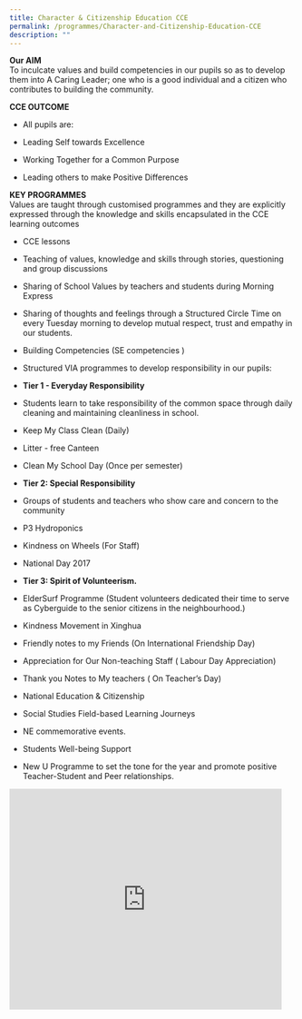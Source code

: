 ```yaml
---
title: Character & Citizenship Education CCE
permalink: /programmes/Character-and-Citizenship-Education-CCE
description: ""
---
```

**Our AIM**  
To inculcate values and build competencies in our pupils so as to develop them into A Caring Leader; one who is a good individual and a citizen who contributes to building the community.  
  
**CCE OUTCOME**  

*   All pupils are:  
    

*   Leading Self towards Excellence
*   Working Together for a Common Purpose
*   Leading others to make Positive Differences

  
**KEY PROGRAMMES**  
Values are taught through customised programmes and they are explicitly expressed through the knowledge and skills encapsulated in the CCE learning outcomes  
  

*   CCE lessons  
    

*   Teaching of values, knowledge and skills through stories, questioning and group discussions
*   Sharing of School Values by teachers and students during Morning Express
*   Sharing of thoughts and feelings through a Structured Circle Time on every Tuesday morning to develop mutual respect, trust and empathy in our students.

  

*   Building Competencies (SE competencies )  
    

*   Structured VIA programmes to develop responsibility in our pupils:

  

*   **Tier 1 - Everyday Responsibility**  
    

*   Students learn to take responsibility of the common space through daily cleaning and maintaining cleanliness in school.

*   Keep My Class Clean (Daily)
*   Litter - free Canteen&nbsp;
*   Clean My School Day (Once per semester)

  

*   **Tier 2: Special Responsibility**  
    

*   Groups of students and teachers who show care and concern to the community

*   P3 Hydroponics
*   Kindness on Wheels (For Staff)
*   National Day 2017

  

*   **Tier 3: Spirit of Volunteerism.** 
    

*   ElderSurf Programme (Student volunteers dedicated their time to serve as Cyberguide to the senior citizens in the neighbourhood.)
*   Kindness Movement in Xinghua

*   Friendly notes to my Friends (On International Friendship Day)
*   Appreciation for Our Non-teaching Staff ( Labour Day Appreciation)
*   Thank you Notes to My teachers ( On Teacher’s Day)

*   National Education &amp; Citizenship
*   Social Studies Field-based Learning Journeys
*   NE commemorative events.
*   Students Well-being Support
*   New U Programme to set the tone for the year and promote positive Teacher-Student and Peer relationships.

<iframe allowfullscreen="true" height="389" width="480" frameborder="0" src="https://docs.google.com/presentation/d/e/2PACX-1vQ-flbScdUv6qh6AHN5vQQdNeQoRED4BQWd50XB53Z0PQaiR54fim_dovIpzcTg3HxYnbcFRTCdP--5/embed?start=false&amp;loop=false&amp;delayms=3000"></iframe>